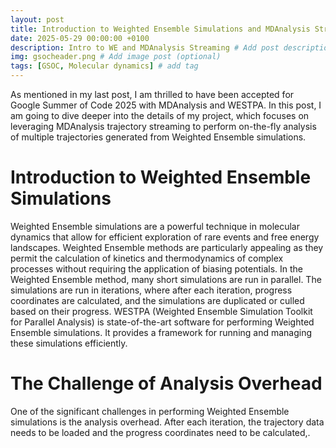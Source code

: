 ```yaml
---
layout: post
title: Introduction to Weighted Ensemble Simulations and MDAnalysis Streaming
date: 2025-05-29 00:00:00 +0100
description: Intro to WE and MDAnalysis Streaming # Add post description (optional)
img: gsocheader.png # Add image post (optional)
tags: [GSOC, Molecular dynamics] # add tag
---
```

As mentioned in my last post, I am thrilled to have been accepted for Google Summer of Code 2025 with MDAnalysis and WESTPA. In this post, I am going to dive deeper into the details of my project, which focuses on leveraging MDAnalysis trajectory streaming to perform on-the-fly analysis of multiple trajectories generated from Weighted Ensemble simulations.

# Introduction to Weighted Ensemble Simulations
Weighted Ensemble simulations are a powerful technique in molecular dynamics that allow for efficient exploration of rare events and free energy landscapes. Weighted Ensemble methods are particularly appealing as they permit the calculation of kinetics and thermodynamics of complex processes without requiring the application of biasing potentials. In the Weighted Ensemble method, many short simulations are run in parallel. The simulations are run in iterations, where after each iteration, progress coordinates are calculated, and the simulations are duplicated or culled based on their progress. WESTPA (Weighted Ensemble Simulation Toolkit for Parallel Analysis) is state-of-the-art software for performing Weighted Ensemble simulations. It provides a framework for running and managing these simulations efficiently.

# The Challenge of Analysis Overhead
One of the significant challenges in performing Weighted Ensemble simulations is the analysis overhead. After each iteration, the trajectory data needs to be loaded and the progress coordinates need to be calculated,.